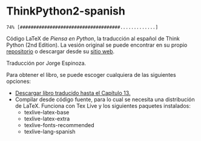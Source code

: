 ThinkPython2-spanish
====================

`74% [#####################################.............]`

Código LaTeX de *Piensa en Python*, la traducción al español de Think Python (2nd Edition).  La vesión original se puede encontrar en su propio [repositorio](https://github.com/AllenDowney/ThinkPython2) o descargar desde su [sitio web](http://greenteapress.com/wp/think-python-2e/).

Traducción por Jorge Espinoza.

Para obtener el libro, se puede escoger cualquiera de las siguientes opciones:

* [Descargar libro traducido hasta el Capítulo 13.](https://github.com/jorgelespinoza/ThinkPython2-spanish/blob/master/book/thinkpython2-spanish.pdf)
* Compilar desde código fuente, para lo cual se necesita una distribución de LaTeX. Funciona con Tex Live y los siguientes paquetes instalados:
  * texlive-latex-base
  * texlive-latex-extra
  * texlive-fonts-recommended
  * texlive-lang-spanish
